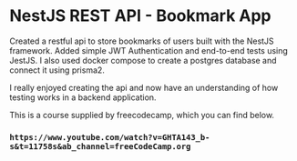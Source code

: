 # NestJS REST API - Bookmark App

Created a restful api to store bookmarks of users built with the NestJS framework. Added simple JWT Authentication and end-to-end tests using JestJS. I also used docker compose to create a postgres database and connect it using prisma2.

I really enjoyed creating the api and now have an understanding of how testing works in a backend application.

This is a course supplied by freecodecamp, which you can find below.
### `https://www.youtube.com/watch?v=GHTA143_b-s&t=11758s&ab_channel=freeCodeCamp.org`
